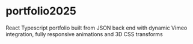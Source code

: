 # portfolio2025
React Typescript portfolio built from JSON back end with dynamic Vimeo integration, fully responsive animations and 3D CSS transforms
